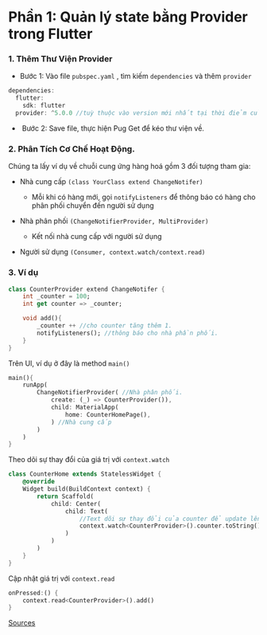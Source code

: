 # Phần 1: Quản lý state bằng Provider trong Flutter

### 1. Thêm Thư Viện Provider

- Bước 1:  Vào file `pubspec.yaml` , tìm kiếm `dependencies` và thêm `provider`

```dart
dependencies:
  flutter:
    sdk: flutter
  provider: ^5.0.0 //tuỳ thuộc vào version mới nhất tại thời điẻm của bạn 
```

-  Bước 2: Save file, thực hiện Pug Get để kéo thư viện về.

### 2. Phân Tích Cơ Chế Hoạt Động.

Chúng ta lấy ví dụ về chuỗi cung ứng hàng hoá gồm 3 đối tượng tham gia: 

+ Nhà cung cấp `(class YourClass extend ChangeNotifer)`
  
  + Mỗi khi có hàng mới, gọi `notifyListeners` để thông báo có hàng cho phân phối chuyển đến người sử dụng

+ Nhà phân phối `(ChangeNotifierProvider, MultiProvider)`
  
  + Kết nối nhà cung cấp với người sử dụng

+ Người sử dụng `(Consumer, context.watch/context.read)`

### 3. Ví dụ

```dart
class CounterProvider extend ChangeNotifer {
    int _counter = 100;
    int get counter => _counter;

    void add(){
        _counter ++ //cho counter tăng thêm 1.
        notifyListeners(); //thông báo cho nhà phần phối. 
    }
}
```

Trên UI, ví dụ ở đây là method `main()`

```dart
main(){
    runApp(
        ChangeNotifierProvider( //Nhà phân phối.
            create: (_) => CounterProvider()),
            child: MaterialApp(
                home: CounterHomePage(),    
            ) //Nhà cung cấp
        )
    )
}
```

Theo dõi sự thay đổi của giá trị với `context.watch`

```dart
class CounterHome extends StatelessWidget {
    @override
    Widget build(BuildContext context) {
        return Scaffold(
            child: Center(
                child: Text(
                    //Text dõi sự thay đổi của counter để update lên UI
                    context.watch<CounterProvider>().counter.toString()
                )
            )
        )
    }
}
```

Cập nhật giá trị với `context.read`

```dart
onPressed:() {
    context.read<CounterProvider>().add()
}
```

[Sources](https://github.com/minhtamldt/flutter_origin/pull/3)